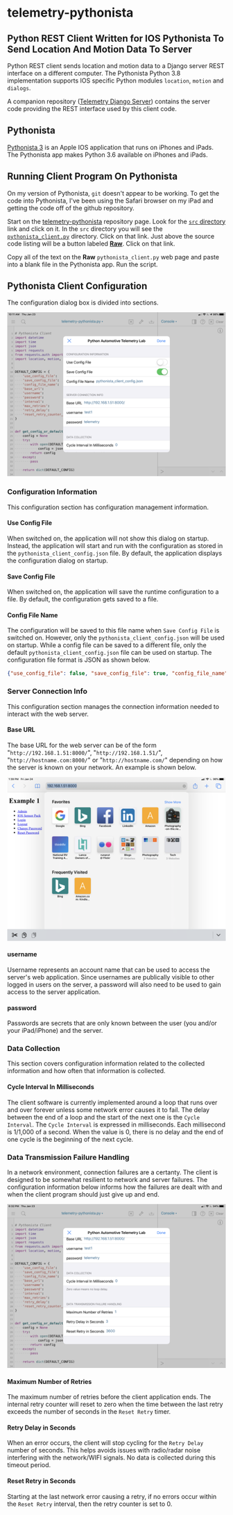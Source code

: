 # telemetry-pythonista

## Python REST Client Written for IOS Pythonista To Send Location And Motion Data To Server

Python REST client sends location and motion data to a Django server REST interface on a different computer.  The Pythonista Python 3.8 implementation supports IOS specific Python modules ```location```, ```motion``` and ```dialogs```.  

A companion repository ([Telemetry Django Server](https://github.com/thatlarrypearson/telemetry-django-server)) contains the server code providing the REST interface used by this client code.

## Pythonista

[Pythonista 3](https://apps.apple.com/us/app/pythonista-3/id1085978097) is an Apple IOS application that runs on iPhones and iPads.   The Pythonista app makes Python 3.6 available on iPhones and iPads.  

## Running Client Program On Pythonista

On my version of Pythonista, ```git``` doesn't appear to be working.  To get the code into Pythonista, I've been using the Safari browser on my iPad and getting the code off of the github repository.  

Start on the [telemetry-pythonista](https://github.com/thatlarrypearson/telemetry-pythonista) repository page.  Look for the [```src``` directory](https://github.com/thatlarrypearson/telemetry-pythonista/tree/master/src) link and click on it.  In the ```src``` directory you will see the [```pythonista_client.py```](https://github.com/thatlarrypearson/telemetry-pythonista/blob/master/src/pythonista_client.py) directory.  Click on that link.  Just above the source code listing will be a button labeled [**Raw**](https://raw.githubusercontent.com/thatlarrypearson/telemetry-pythonista/master/src/pythonista_client.py).  Click on that link.

Copy all of the text on the **Raw** ```pythonista_client.py``` web page and paste into a blank file in the Pythonista app.  Run the script.

## Pythonista Client Configuration

The configuration dialog box is divided into sections.

![Pythonista Client Configuration Dialog](docs/ConfigDialog.png)

### Configuration Information

This configuration section has configuration management information.

#### Use Config File

When switched on, the application will not show this dialog on startup.  Instead, the application will start and run with the configuration as stored in the ```pythonista_client_config.json``` file.  By default, the application displays the configuration dialog on startup.

#### Save Config File

When switched on, the application will save the runtime configuration to a file.  By default, the configuration gets saved to a file.

#### Config File Name

The configuration will be saved to this file name when ```Save Config File``` is switched on.  However, only the ```pythonista_client_config.json``` will be used on startup.  While a config file can be saved to a different file, only the default ```pythonista_client_config.json``` file can be used on startup.   The configuration file format is JSON as shown below.

```JSON
{"use_config_file": false, "save_config_file": true, "config_file_name": "pythonista_client_config.json", "base_url": "http://192.168.1.51:8000/", "username": "test1", "password": "telemetry", "interval": "0", "max_retries": "1", "retry_delay": "3", "reset_retry_counter_duration": "3600"}
```

### Server Connection Info

This configuration section manages the connection information needed to interact with the web server.

#### Base URL

The base URL for the web server can be of the form "```http://192.168.1.51:8000/```", "```http://192.168.1.51/```", "```http://hostname.com:8000/```" or "```http://hostname.com/```" depending on how the server is known on your network.  An example is shown below.

![Base URL Web Page](docs/BaseURLExample.png)

#### username

Username represents an account name that can be used to access the server's web application.  Since usernames are publically visible to other logged in users on the server, a password will also need to be used to gain access to the server application.

#### password

Passwords are secrets that are only known between the user (you and/or your iPad/iPhone) and the server.

### Data Collection

This section covers configuration information related to the collected information and how often that information is collected.

#### Cycle Interval In Milliseconds

The client software is currently implemented around a loop that runs over and over forever unless some network error causes it to fail.  The delay between the end of a loop and the start of the next one is the ```Cycle Interval```.  The ```Cycle Interval``` is expressed in milliseconds.  Each millisecond is 1/1,000 of a second.  When the value is 0, there is no delay and the end of one cycle is the beginning of the next cycle.

### Data Transmission Failure Handling

In a network environment, connection failures are a certanty.  The client is designed to be somewhat resilient to network and server failures.  The configuration information below informs how the failures are dealt with and when the client program should just give up and end.

![Pythonista Client Configuration Dialog](docs/ConfigDialog2.png)

#### Maximum Number of Retries

The maximum number of retries before the client application ends.  The internal retry counter will reset to zero when the time between the last retry exceeds the number of seconds in the ```Reset Retry``` timer.

#### Retry Delay in Seconds

When an error occurs, the client will stop cycling for the ```Retry Delay``` number of seconds.  This helps avoids issues with radio/radar noise interfering with the network/WIFI signals.  No data is collected during this timeout period.

#### Reset Retry in Seconds

Starting at the last network error causing a retry, if no errors occur within the ```Reset Retry``` interval, then the retry counter is set to 0.
